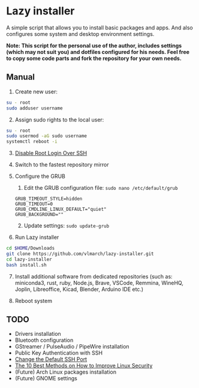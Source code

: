 # Lazy installer

A simple script that allows you to install basic packages and apps. And also configures some system and desktop environment settings.

**Note: This script for the personal use of the author, includes settings (which may not suit you) and dotfiles configured for his needs. Feel free to copy some code parts and fork the repository for your own needs.**

## Manual

1. Create new user:
```bash
su - root
sudo adduser username
```
2. Assign sudo rights to the local user:
```bash
su - root
sudo usermod -aG sudo username
systemctl reboot -i
```
3. [Disable Root Login Over SSH](https://www.howtogeek.com/828538/how-and-why-to-disable-root-login-over-ssh-on-linux/)
4. Switch to the fastest repository mirror
5. Configure the GRUB
    1. Edit the GRUB configuration file: `sudo nano /etc/default/grub`

    ```
    GRUB_TIMEOUT_STYLE=hidden
    GRUB_TIMEOUT=0
    GRUB_CMDLINE_LINUX_DEFAULT="quiet"
    GRUB_BACKGROUND=""
    ```
    2. Update settings: `sudo update-grub`

6. Run Lazy installer

```bash
cd $HOME/Downloads
git clone https://github.com/vlmarch/lazy-installer.git
cd lazy-installer
bash install.sh
```

7. Install additional software from dedicated repositories (such as: miniconda3, rust, ruby, Node.js, Brave, VSCode, Remmina, WineHQ, Joplin, Libreoffice, Kicad, Blender, Arduino IDE etc.)

8. Reboot system


## TODO
- Drivers installation
- Bluetooth configuration
- GStreamer / PulseAudio / PipeWire installation
- Public Key Authentication with SSH
- [Change the Default SSH Port](https://linuxhandbook.com/change-ssh-port/)
- [The 10 Best Methods on How to Improve Linux Security](https://sensorstechforum.com/10-best-methods-improve-linux-security/)
- (Future) Arch Linux packages installation
- (Future) GNOME settings
